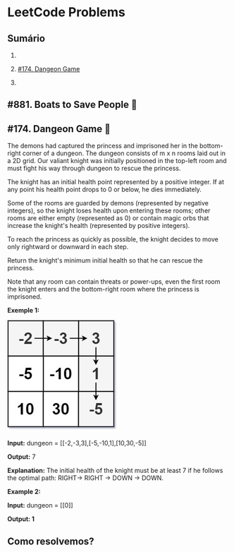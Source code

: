 # LeetCode Problems

## Sumário
1. 

2. [#174. Dangeon Game](#174-dangeon-game-)

3. 

## #881. Boats to Save People 🔶


## #174. Dangeon Game 🔴
The demons had captured the princess and imprisoned her in the bottom-right corner of a dungeon. The dungeon consists of m x n rooms laid out in a 2D grid. Our valiant knight was initially positioned in the top-left room and must fight his way through dungeon to rescue the princess.

The knight has an initial health point represented by a positive integer. If at any point his health point drops to 0 or below, he dies immediately.

Some of the rooms are guarded by demons (represented by negative integers), so the knight loses health upon entering these rooms; other rooms are either empty (represented as 0) or contain magic orbs that increase the knight's health (represented by positive integers).

To reach the princess as quickly as possible, the knight decides to move only rightward or downward in each step.

Return the knight's minimum initial health so that he can rescue the princess.

Note that any room can contain threats or power-ups, even the first room the knight enters and the bottom-right room where the princess is imprisoned.

**Exemple 1:**

![174](img/exemplo1-174.jpg)

**Input:** dungeon = [[-2,-3,3],[-5,-10,1],[10,30,-5]]

**Output:** 7

**Explanation:** The initial health of the knight must be at least 7 if he follows the optimal path: RIGHT-> RIGHT -> DOWN -> DOWN.

**Example 2:**

**Input:** dungeon = [[0]]

**Output: 1**

## Como resolvemos?

